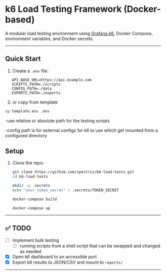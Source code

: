 # k6 Load Testing Framework (Docker-based)

A modular load testing environment using [Grafana k6](https://k6.io/), Docker Compose, environment variables, and Docker secrets.

---

## Quick Start

1. Create a `.env` file:

```env
   API_BASE_URL=https://api.example.com
   SCRIPTS_PATH=./scripts
   CONFIG_PATH=./data
   EXPORTS_PATH=./exports
```

2. or copy from template

```bash
cp template.env .env
```

-use relative or absolute path for the testing scripts

-config path is for external configs for k6 to use which get mounted from a configured directory

## Setup

1. Clone the repo:

   ```bash
   git clone https://github.com/spectris/k6-load-tests.git
   cd k6-load-tests

   mkdir -p .secrets
   echo "your_token_secret" > .secrets/TOKEN_SECRET

   docker-compose build

   docker-compose up
   ```

---

## ✅ TODO

- [ ] Implement bulk testing
  - [ ] running scripts from a shell script that can be swapped and changed as needed
- [X] Open k6 dashboard to an accessible port
- [X] Export k6 results to JSON/CSV and mount to `reports/`

---
